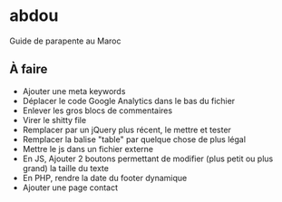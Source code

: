 abdou
=====

Guide de parapente au Maroc

À faire
-----

* Ajouter une meta keywords
* Déplacer le code Google Analytics dans le bas du fichier
* Enlever les gros blocs de commentaires
* Virer le shitty file
* Remplacer par un jQuery plus récent, le mettre et tester
* Remplacer la balise "table" par quelque chose de plus légal
* Mettre le js dans un fichier externe
* En JS, Ajouter 2 boutons permettant de modifier (plus petit ou plus grand) la taille du texte
* En PHP, rendre la date du footer dynamique
* Ajouter une page contact

